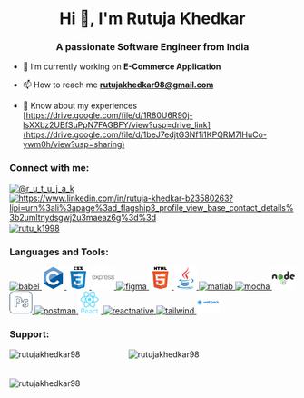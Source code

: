 <h1 align="center">Hi 👋, I'm Rutuja Khedkar</h1>
<h3 align="center">A passionate Software Engineer from India</h3>

- 🔭 I’m currently working on **E-Commerce Application**

- 📫 How to reach me **rutujakhedkar98@gmail.com**

- 📄 Know about my experiences [https://drive.google.com/file/d/1R80U6R90j-lsXXbz2UBfSuPpN7FAGBFY/view?usp=drive_link](https://drive.google.com/file/d/1beJ7edjtG3Nf1i1KPQRM7lHuCo-ywm0h/view?usp=sharing)

<h3 align="left">Connect with me:</h3>
<p align="left">
<a href="https://twitter.com/@r_u_t_u_j_a_k" target="blank"><img align="center" src="https://raw.githubusercontent.com/rahuldkjain/github-profile-readme-generator/master/src/images/icons/Social/twitter.svg" alt="@r_u_t_u_j_a_k" height="30" width="40" /></a>
<a href="https://www.linkedin.com/in/rutuja-khedkar-b23580263?lipi=urn%3Ali%3Apage%3Ad_flagship3_profile_view_base_contact_details%3Bmq5BCecHThCRZa%2FaLNrVGA%3D%3D" target="blank"><img align="center" src="https://raw.githubusercontent.com/rahuldkjain/github-profile-readme-generator/master/src/images/icons/Social/linked-in-alt.svg" alt="https://www.linkedin.com/in/rutuja-khedkar-b23580263?lipi=urn%3ali%3apage%3ad_flagship3_profile_view_base_contact_details%3b2umltnydsgwj2u3maeaz6g%3d%3d" height="30" width="40" /></a>
<a href="https://instagram.com/rutu_k1998" target="blank"><img align="center" src="https://raw.githubusercontent.com/rahuldkjain/github-profile-readme-generator/master/src/images/icons/Social/instagram.svg" alt="rutu_k1998" height="30" width="40" /></a>
</p>

<h3 align="left">Languages and Tools:</h3>
<p align="left"> <a href="https://babeljs.io/" target="_blank" rel="noreferrer"> <img src="https://www.vectorlogo.zone/logos/babeljs/babeljs-icon.svg" alt="babel" width="40" height="40"/> </a> <a href="https://www.cprogramming.com/" target="_blank" rel="noreferrer"> <img src="https://raw.githubusercontent.com/devicons/devicon/master/icons/c/c-original.svg" alt="c" width="40" height="40"/> </a> <a href="https://www.w3schools.com/css/" target="_blank" rel="noreferrer"> <img src="https://raw.githubusercontent.com/devicons/devicon/master/icons/css3/css3-original-wordmark.svg" alt="css3" width="40" height="40"/> </a> <a href="https://expressjs.com" target="_blank" rel="noreferrer"> <img src="https://raw.githubusercontent.com/devicons/devicon/master/icons/express/express-original-wordmark.svg" alt="express" width="40" height="40"/> </a> <a href="https://www.figma.com/" target="_blank" rel="noreferrer"> <img src="https://www.vectorlogo.zone/logos/figma/figma-icon.svg" alt="figma" width="40" height="40"/> </a> <a href="https://www.w3.org/html/" target="_blank" rel="noreferrer"> <img src="https://raw.githubusercontent.com/devicons/devicon/master/icons/html5/html5-original-wordmark.svg" alt="html5" width="40" height="40"/> </a> <a href="https://www.java.com" target="_blank" rel="noreferrer"> <img src="https://raw.githubusercontent.com/devicons/devicon/master/icons/java/java-original.svg" alt="java" width="40" height="40"/> </a> <a href="https://www.mathworks.com/" target="_blank" rel="noreferrer"> <img src="https://upload.wikimedia.org/wikipedia/commons/2/21/Matlab_Logo.png" alt="matlab" width="40" height="40"/> </a> <a href="https://mochajs.org" target="_blank" rel="noreferrer"> <img src="https://www.vectorlogo.zone/logos/mochajs/mochajs-icon.svg" alt="mocha" width="40" height="40"/> </a> <a href="https://nodejs.org" target="_blank" rel="noreferrer"> <img src="https://raw.githubusercontent.com/devicons/devicon/master/icons/nodejs/nodejs-original-wordmark.svg" alt="nodejs" width="40" height="40"/> </a> <a href="https://www.photoshop.com/en" target="_blank" rel="noreferrer"> <img src="https://raw.githubusercontent.com/devicons/devicon/master/icons/photoshop/photoshop-line.svg" alt="photoshop" width="40" height="40"/> </a> <a href="https://postman.com" target="_blank" rel="noreferrer"> <img src="https://www.vectorlogo.zone/logos/getpostman/getpostman-icon.svg" alt="postman" width="40" height="40"/> </a> <a href="https://reactjs.org/" target="_blank" rel="noreferrer"> <img src="https://raw.githubusercontent.com/devicons/devicon/master/icons/react/react-original-wordmark.svg" alt="react" width="40" height="40"/> </a> <a href="https://reactnative.dev/" target="_blank" rel="noreferrer"> <img src="https://reactnative.dev/img/header_logo.svg" alt="reactnative" width="40" height="40"/> </a> <a href="https://tailwindcss.com/" target="_blank" rel="noreferrer"> <img src="https://www.vectorlogo.zone/logos/tailwindcss/tailwindcss-icon.svg" alt="tailwind" width="40" height="40"/> </a> <a href="https://webpack.js.org" target="_blank" rel="noreferrer"> <img src="https://raw.githubusercontent.com/devicons/devicon/d00d0969292a6569d45b06d3f350f463a0107b0d/icons/webpack/webpack-original-wordmark.svg" alt="webpack" width="40" height="40"/> </a> </p>

<h3 align="left">Support:</h3>
<p><a href="https://www.buymeacoffee.com/rutujakhedkar98"> <img align="left" src="https://cdn.buymeacoffee.com/buttons/v2/default-yellow.png" height="50" width="210" alt="rutujakhedkar98" /></a><a href="https://ko-fi.com/rutujakhedkar98"> <img align="left" src="https://cdn.ko-fi.com/cdn/kofi3.png?v=3" height="50" width="210" alt="rutujakhedkar98" /></a></p><br><br>

<p><img align="center" src="https://github-readme-stats.vercel.app/api/top-langs?username=rutujakhedkar98&show_icons=true&locale=en&layout=compact" alt="rutujakhedkar98" /></p>
